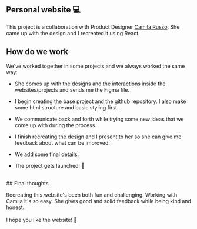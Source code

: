 ## Personal website 💻 
This project is a collaboration with Product Designer <a href='https://www.behance.net/russocamila' rel='noopener nofollow noreferrer' target='_blank'>Camila Russo</a>. She came up with the design and I recreated it using React.
<br/>
## How do we work

We've worked together in some projects and we always worked the same way:
- She comes up with the designs and the interactions inside the websites/projects and sends me the Figma file.

- I begin creating the base project and the github repository. I also make some html structure and basic styling first.

- We communicate back and forth while trying some new ideas that we come up with during the process.

- I finish recreating the design and I present to her so she can give me feedback about what can be improved.

- We add some final details.

- The project gets launched! 🚀
<br/>
## Final thoughts

Recreating this website's been both fun and challenging. Working with Camila it's so easy. She gives good and solid feedback while being kind and honest. <br/><br/>
I hope you like the website! 💖  

